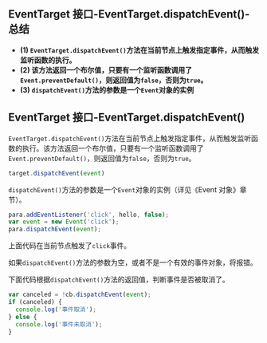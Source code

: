 ## EventTarget 接口-EventTarget.dispatchEvent()-总结

- **(1) `EventTarget.dispatchEvent()`方法在当前节点上触发指定事件，从而触发监听函数的执行。**
- **(2) 该方法返回一个布尔值，只要有一个监听函数调用了`Event.preventDefault()`，则返回值为`false`，否则为`true`。**
- **(3) `dispatchEvent()`方法的参数是一个`Event`对象的实例**

## EventTarget 接口-EventTarget.dispatchEvent()

`EventTarget.dispatchEvent()`方法在当前节点上触发指定事件，从而触发监听函数的执行。该方法返回一个布尔值，只要有一个监听函数调用了`Event.preventDefault()`，则返回值为`false`，否则为`true`。

```javascript
target.dispatchEvent(event)
```

`dispatchEvent()`方法的参数是一个`Event`对象的实例（详见《Event 对象》章节）。

```javascript
para.addEventListener('click', hello, false);
var event = new Event('click');
para.dispatchEvent(event);
```

上面代码在当前节点触发了`click`事件。

如果`dispatchEvent()`方法的参数为空，或者不是一个有效的事件对象，将报错。

下面代码根据`dispatchEvent()`方法的返回值，判断事件是否被取消了。

```javascript
var canceled = !cb.dispatchEvent(event);
if (canceled) {
  console.log('事件取消');
} else {
  console.log('事件未取消');
}
```
